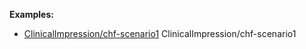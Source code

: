 **Examples:**

*   [ClinicalImpression/chf-scenario1](ClinicalImpression-chf-scenario1.html) ClinicalImpression/chf-scenario1
